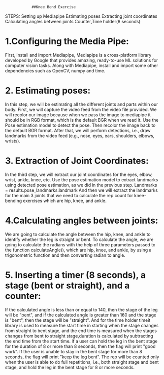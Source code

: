 				##Knee Bend Exercise


STEPS:
Setting up Mediapipe
Estimating poses
Extracting joint coordinates
Calculating angles between joints
Counter,Time holder(8 seconds)



# 1.Configuring the Media Pipe:
First, install and import Mediapipe,
Mediapipe is a cross-platform library developed by Google that provides amazing, ready-to-use ML solutions for computer vision tasks.
Along with Mediapipe, install and import some other dependencies such as OpenCV, numpy and time.

# 2. Estimating poses:
In this step, we will be estimating all the different joints and parts within our body.
First, we will capture the video feed from the video file provided.
We will recolor our image because when we pass the image to mediapipe it should be in RGB format, which is the default BGR when we read it.
Use the Pose estimation model to detect the pose.
Then recolor the image back to the default BGR format.
After that, we will perform detections, i.e., draw landmarks from the video feed (e.g., nose, eyes, ears, shoulders, elbows, wrists).

# 3. Extraction of Joint Coordinates:
In the third step, we will extract our joint coordinates for the eyes, elbow, wrist, ankle, knee, etc.
Use the pose estimation model to extract landmarks using detected pose estimation, as we did in the previous step.
Landmarks = results.pose_landmarks.landmark
And then we will extract the landmarks for the main 3 joints that we need to calculate the rep count for knee-bending exercises which are hip, knee, and ankle.

# 4.Calculating angles between joints:
We are going to calculate the angle between the hip, knee, and ankle to identify whether the leg is straight or bent.
 To calculate the angle, we are going to calculate the radians with the help of three parameters passed to the function calculateAngle(), which are hip, knee, and ankle, by using a trigonometric function and then converting radian to angle.
          

# 5. Inserting a timer (8 seconds), a stage (bent or straight), and a counter:
If the calculated angle is less than or equal to 140, then the stage of the leg will be "bent", and if the calculated angle is greater than 160 and the stage is "bent", then the stage will be "straight".
And for the time holder timeit library is used to measure the start time in starting when the stage changes from straight to bent stage, and the end time is measured when the stages changes from bent to straight stage,duration is calculated by subtracting the end time from the start time. If a user can hold the leg in the bent stage for the duration of 8 or more than 8 seconds, then the flag will print "good work". If the user is unable to stay in the bent stage for more than 8 seconds, the flag will print "keep the leg bent".
The rep will be counted only when the user is able to do full repetitions, i.e., both straight stage and bent stage, and hold the leg in the bent stage for 8 or more seconds.
                                


